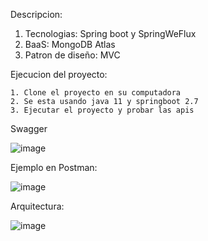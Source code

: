 Descripcion:

  1. Tecnologias: Spring boot y SpringWeFlux
  2. BaaS: MongoDB Atlas
  1. Patron de diseño: MVC
  
  Ejecucion del proyecto:
  
    1. Clone el proyecto en su computadora
    2. Se esta usando java 11 y springboot 2.7
    3. Ejecutar el proyecto y probar las apis


Swagger

![image](https://github.com/kazuma123/viajes/assets/49696897/6906bb77-f136-43c3-99ad-c0d60de08518)

Ejemplo en Postman:

![image](https://github.com/kazuma123/viajes/assets/49696897/d3b782a3-e876-4fd2-9ddf-8667350bfe9d)

Arquitectura:

![image](https://github.com/kazuma123/viajes/assets/49696897/fdde818a-d074-4754-b4b0-a6b4e3a7bdb2)

